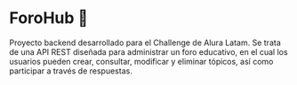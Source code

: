 # ForoHub 🏫
 
Proyecto backend desarrollado para el Challenge de Alura Latam. Se trata de una API REST diseñada para administrar un foro educativo, en el cual los usuarios pueden crear, consultar, 
modificar y eliminar tópicos, así como participar a través de respuestas.
